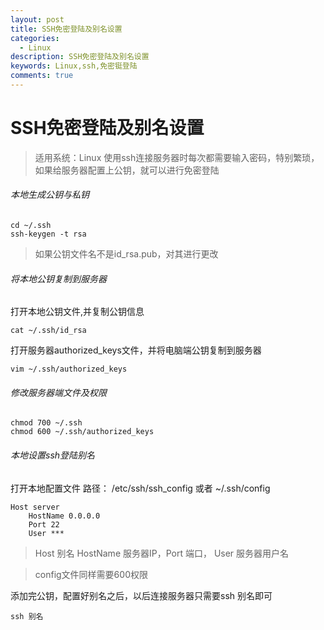 ```yaml
---
layout: post
title: SSH免密登陆及别名设置
categories:
  - Linux
description: SSH免密登陆及别名设置
keywords: Linux,ssh,免密铤登陆
comments: true
---
```



# SSH免密登陆及别名设置
> 适用系统：Linux
使用ssh连接服务器时每次都需要输入密码，特别繁琐，如果给服务器配置上公钥，就可以进行免密登陆
###### 本地生成公钥与私钥
```
cd ~/.ssh
ssh-keygen -t rsa
```
>如果公钥文件名不是id_rsa.pub，对其进行更改

###### 将本地公钥复制到服务器
打开本地公钥文件,并复制公钥信息

```
cat ~/.ssh/id_rsa
```
打开服务器authorized_keys文件，并将电脑端公钥复制到服务器
```
vim ~/.ssh/authorized_keys
```

###### 修改服务器端文件及权限
```
chmod 700 ~/.ssh
chmod 600 ~/.ssh/authorized_keys
```
###### 本地设置ssh登陆别名
打开本地配置文件
路径： /etc/ssh/ssh_config 或者 ~/.ssh/config
```
Host server
    HostName 0.0.0.0
    Port 22
    User ***
```
> Host 别名 HostName 服务器IP，Port 端口， User 服务器用户名

> config文件同样需要600权限

添加完公钥，配置好别名之后，以后连接服务器只需要ssh 别名即可
```
ssh 别名
```











